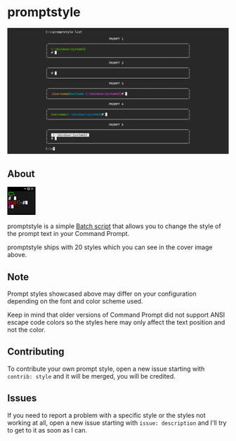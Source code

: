 # promptstyle

![cover](./cover.png)

## About

![icon](./icon.png)

promptstyle is a simple [Batch script](https://en.wikipedia.org/wiki/Batch_script) that allows you to change the style of the prompt text in your Command Prompt.

promptstyle ships with 20 styles which you can see in the cover image above.

## Note

Prompt styles showcased above may differ on your configuration depending on the font and color scheme used.

Keep in mind that older versions of Command Prompt did not support ANSI escape code colors so the styles here may only affect the text position and not the color.

## Contributing

To contribute your own prompt style, open a new issue starting with `contrib: style` and it will be merged, you will be credited.

## Issues

If you need to report a problem with a specific style or the styles not working at all, open a new issue starting with `issue: description` and I'll try to get to it as soon as I can.

